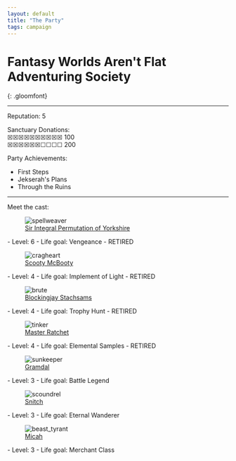 ```yaml
---
layout: default
title: "The Party"
tags: campaign
---
```


# Fantasy Worlds Aren't Flat Adventuring Society
{: .gloomfont}

***

Reputation: 5

Sanctuary Donations: <br>
&#9746;&#9746;&#9746;&#9746;&#9746;&#9746;&#9746;&#9746;&#9746;&#9746;  100 <br>
&#9746;&#9746;&#9746;&#9746;&#9746;&#9746;&#9744;&#9744;&#9744;&#9744;  200 <br>

Party Achievements:
- First Steps
- Jekserah's Plans
- Through the Ruins


***

Meet the cast:

<figure class="class_icon">
  <img src="{{ site.baseurl }}/assets/img/class_icons/spellweaver_icon.png" alt="spellweaver">
  <figcaption><a href="{{ site.baseurl }}/party/sir_integral_permutation">Sir Integral Permutation of Yorkshire</a></figcaption>
</figure>
  - Level: 6
  - Life goal: Vengeance
  - RETIRED


<figure class="class_icon">
  <img src="{{ site.baseurl }}/assets/img/class_icons/cragheart_icon.png" alt="cragheart">
  <figcaption><a href="{{ site.baseurl }}/party/scooty_mcbooty">Scooty McBooty</a></figcaption>
</figure>
  - Level: 4
  - Life goal: Implement of Light
  - RETIRED


<figure class="class_icon">
  <img src="{{ site.baseurl }}/assets/img/class_icons/brute_icon.png" alt="brute">
  <figcaption><a href="{{ site.baseurl }}/party/blockingjay_stachsams">Blockingjay Stachsams</a></figcaption>
</figure>
  - Level: 4
  - Life goal: Trophy Hunt
  - RETIRED


<figure class="class_icon">
  <img src="{{ site.baseurl }}/assets/img/class_icons/tinker_icon.png" alt="tinker">
  <figcaption><a href="{{ site.baseurl }}/party/master_ratchet">Master Ratchet</a></figcaption>
</figure>
  - Level: 4
  - Life goal: Elemental Samples
  - RETIRED

<figure class="class_icon">
  <img src="{{ site.baseurl }}/assets/img/class_icons/sunkeeper_icon.png" alt="sunkeeper">
  <figcaption><a href="{{ site.baseurl }}/party/gramdal">Gramdal</a></figcaption>
</figure>
  - Level: 3
  - Life goal: Battle Legend

<figure class="class_icon">
  <img src="{{ site.baseurl }}/assets/img/class_icons/scoundrel_icon.png" alt="scoundrel">
  <figcaption><a href="{{ site.baseurl }}/party/Snitch">Snitch</a></figcaption>
</figure>
  - Level: 3
  - Life goal: Eternal Wanderer

<figure class="class_icon">
  <img src="{{ site.baseurl }}/assets/img/class_icons/beast_tyrant_icon.png" alt="beast_tyrant">
  <figcaption><a href="{{ site.baseurl }}/party/Micah">Micah</a></figcaption>
</figure>
  - Level: 3
  - Life goal: Merchant Class
